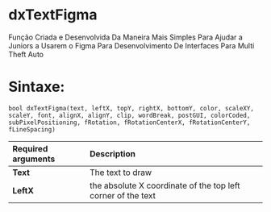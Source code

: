 # dxTextFigma
Função Criada e Desenvolvida Da Maneira Mais Simples Para Ajudar a Juniors a Usarem o Figma Para Desenvolvimento De Interfaces Para Multi Theft Auto

# Sintaxe:

```
bool dxTextFigma(text, leftX, topY, rightX, bottomY, color, scaleXY, scaleY, font, alignX, alignY, clip, wordBreak, postGUI, colorCoded, subPixelPositioning, fRotation, fRotationCenterX, fRotationCenterY, fLineSpacing)
```

| Required arguments | Description                                                       |
| :----------------- | :---------------------------------------------------------------- |
| **Text**           | The text to draw                                                  |
| **LeftX**          | the absolute X coordinate of the top left corner of the text      |
